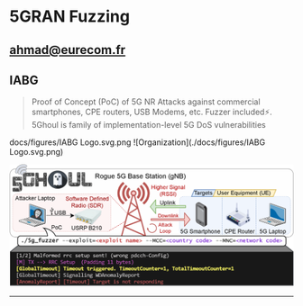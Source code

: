 # 5GRAN Fuzzing

## ahmad@eurecom.fr

## IABG

> Proof of Concept (PoC) of 5G NR Attacks against commercial smartphones, CPE routers, USB Modems, etc. Fuzzer included⚡. 5Ghoul is family of implementation-level 5G DoS vulnerabilities

docs/figures/IABG Logo.svg.png
![Organization](./docs/figures/IABG Logo.svg.png)


![attack_overview_with_output](./docs/figures/attack_overview_with_output.png)

------

